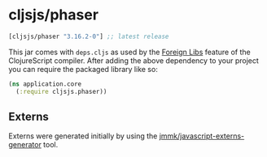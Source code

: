 # cljsjs/phaser

[](dependency)
```clojure
[cljsjs/phaser "3.16.2-0"] ;; latest release
```
[](/dependency)

This jar comes with `deps.cljs` as used by the [Foreign Libs][flibs]
feature of the ClojureScript compiler. After adding the above
dependency to your project you can require the packaged library like
so:

```clojure
(ns application.core
  (:require cljsjs.phaser))
```

[flibs]: https://clojurescript.org/reference/packaging-foreign-deps


## Externs

Externs were generated initially by using the
[jmmk/javascript-externs-generator](https://github.com/jmmk/javascript-externs-generator)
tool.
